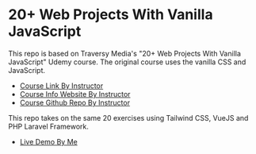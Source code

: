 # 20+ Web Projects With Vanilla JavaScript

This repo is based on Traversy Media's "20+ Web Projects With Vanilla JavaScript" Udemy course. The original course uses the vanilla CSS and JavaScript. 

- [Course Link By Instructor](https://www.udemy.com/course/web-projects-with-vanilla-javascript/?referralCode=F9B7C7FED834F91ADE75)
- [Course Info Website By Instructor](https://vanillawebprojects.com)
- [Course Github Repo By Instructor](https://github.com/bradtraversy/vanillawebprojects)

This repo takes on the same 20 exercises using Tailwind CSS, VueJS and PHP Laravel Framework.
- [Live Demo By Me](https://traversy-udemy-course.getsimpleapp.com)
